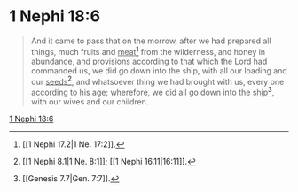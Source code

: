 # 1 Nephi 18:6

> And it came to pass that on the morrow, after we had prepared all things, much fruits and <u>meat</u>[^a] from the wilderness, and honey in abundance, and provisions according to that which the Lord had commanded us, we did go down into the ship, with all our loading and our <u>seeds</u>[^b], and whatsoever thing we had brought with us, every one according to his age; wherefore, we did all go down into the <u>ship</u>[^c], with our wives and our children.

[1 Nephi 18:6](https://www.churchofjesuschrist.org/study/scriptures/bofm/1-ne/18?lang=eng&id=p6#p6)


[^a]: [[1 Nephi 17.2|1 Ne. 17:2]].  
[^b]: [[1 Nephi 8.1|1 Ne. 8:1]]; [[1 Nephi 16.11|16:11]].  
[^c]: [[Genesis 7.7|Gen. 7:7]].  
